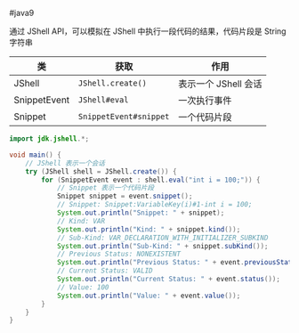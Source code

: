 #java9 

通过 JShell API，可以模拟在 JShell 中执行一段代码的结果，代码片段是 String 字符串

|类|获取|作用|
| --------------| ------| ----------------------|
|JShell| `JShell.create()` |表示一个 JShell 会话|
|SnippetEvent| `JShell#eval` |一次执行事件|
|Snippet| `SnippetEvent#snippet` |一个代码片段|

```java
import jdk.jshell.*;

void main() {
    // JShell 表示一个会话
    try (JShell shell = JShell.create()) {
        for (SnippetEvent event : shell.eval("int i = 100;")) {
            // Snippet 表示一个代码片段
            Snippet snippet = event.snippet();
            // Snippet: Snippet:VariableKey(i)#1-int i = 100;
            System.out.println("Snippet: " + snippet);
            // Kind: VAR
            System.out.println("Kind: " + snippet.kind());
            // Sub-Kind: VAR_DECLARATION_WITH_INITIALIZER_SUBKIND
            System.out.println("Sub-Kind: " + snippet.subKind());
            // Previous Status: NONEXISTENT
            System.out.println("Previous Status: " + event.previousStatus());
            // Current Status: VALID
            System.out.println("Current Status: " + event.status());
            // Value: 100
            System.out.println("Value: " + event.value());
        }
    }
}
```
